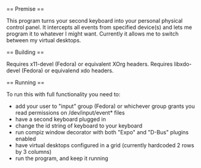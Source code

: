 == Premise ==

This program turns your second keyboard into your personal physical control panel.
It intercepts all events from specified device(s) and lets me program it to whatever I might want. Currently it allows me to switch between my virtual desktops.

== Building ==

Requires x11-devel (Fedora) or equivalent XOrg headers.
Requires libxdo-devel (Fedora) or equivalend xdo headers.

== Running ==

To run this with full functionality you need to:

- add your user to "input" group (Fedora) or whichever group grants you read permissions on /dev/input/event* files
- have a second keyboard plugged in
- change the id string of keyboard to your keyboard
- run compiz window decorator with both "Expo" and "D-Bus" plugins enabled
- have virtual desktops configured in a grid (currently hardcoded 2 rows by 3 columns)
- run the program, and keep it running